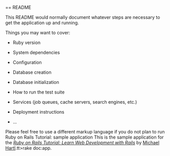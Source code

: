 == README

This README would normally document whatever steps are necessary to get the
application up and running.

Things you may want to cover:

* Ruby version

* System dependencies

* Configuration

* Database creation

* Database initialization

* How to run the test suite

* Services (job queues, cache servers, search engines, etc.)

* Deployment instructions

* ...


Please feel free to use a different markup language if you do not plan to run
Ruby on Rails Tutorial: sample application
         This is the sample application for the
         [*Ruby on Rails Tutorial:
         Learn Web Development with Rails*](http://www.railstutorial.org/)
         by [Michael Hartl](http://www.michaelhartl.com/).tt>rake doc:app</tt>.
